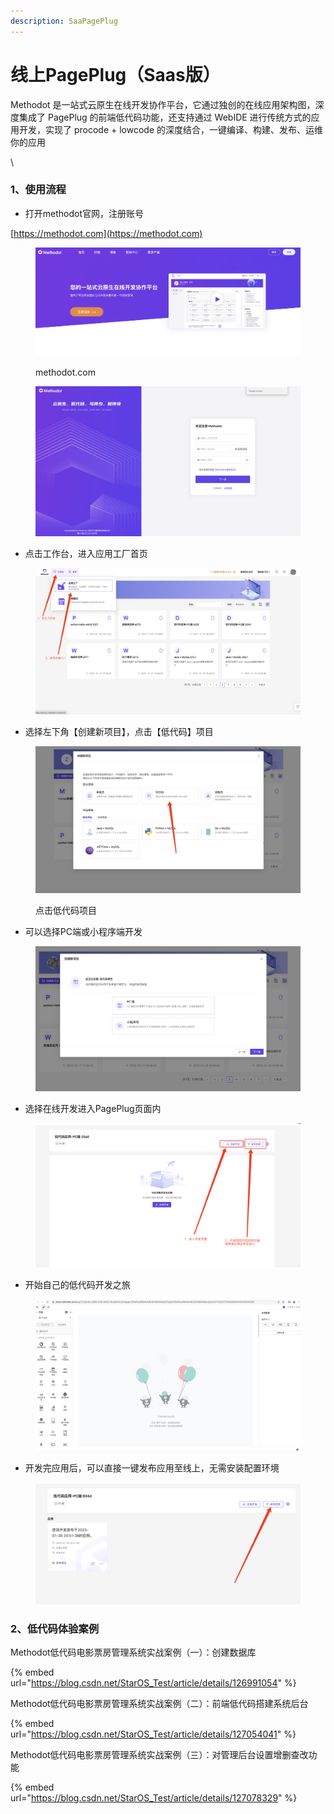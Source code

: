 ```yaml
---
description: SaaPagePlug
---
```


# 线上PagePlug（Saas版）

Methodot 是一站式云原生在线开发协作平台，它通过独创的在线应用架构图，深度集成了 PagePlug 的前端低代码功能，还支持通过 WebIDE 进行传统方式的应用开发，实现了 procode + lowcode 的深度结合，一键编译、构建、发布、运维你的应用

\


### 1、使用流程

* 打开methodot官网，注册账号

[https://methodot.com](https://methodot.com)

<figure><img src="../../.gitbook/assets/image (1) (1) (1) (1).png" alt=""><figcaption><p>methodot.com</p></figcaption></figure>

<figure><img src="../../.gitbook/assets/image (105).png" alt=""><figcaption></figcaption></figure>

* 点击工作台，进入应用工厂首页

<figure><img src="../../.gitbook/assets/image (104) (1).png" alt=""><figcaption></figcaption></figure>

* 选择左下角【创建新项目】，点击【低代码】项目

<figure><img src="../../.gitbook/assets/image (5) (1) (1) (1).png" alt=""><figcaption><p>点击低代码项目</p></figcaption></figure>

* 可以选择PC端或小程序端开发

<figure><img src="../../.gitbook/assets/image (97).png" alt=""><figcaption></figcaption></figure>

* 选择在线开发进入PagePlug页面内

<figure><img src="../../.gitbook/assets/image (109).png" alt=""><figcaption></figcaption></figure>

* 开始自己的低代码开发之旅

<figure><img src="../../.gitbook/assets/image (99) (1).png" alt=""><figcaption></figcaption></figure>

* 开发完应用后，可以直接一键发布应用至线上，无需安装配置环境

<figure><img src="../../.gitbook/assets/image (95) (2) (1).png" alt=""><figcaption></figcaption></figure>

### 2、低代码体验案例



Methodot低代码电影票房管理系统实战案例（一）：创建数据库&#x20;

{% embed url="https://blog.csdn.net/StarOS_Test/article/details/126991054" %}

Methodot低代码电影票房管理系统实战案例（二）：前端低代码搭建系统后台&#x20;

{% embed url="https://blog.csdn.net/StarOS_Test/article/details/127054041" %}

Methodot低代码电影票房管理系统实战案例（三）：对管理后台设置增删查改功能&#x20;

{% embed url="https://blog.csdn.net/StarOS_Test/article/details/127078329" %}
